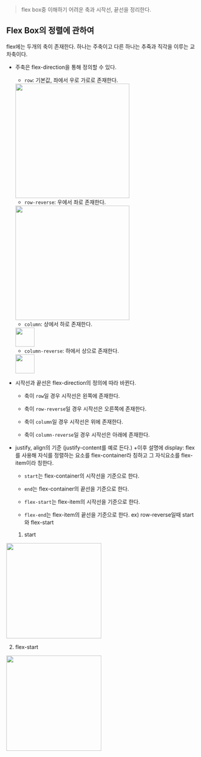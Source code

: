 > flex box중 이해하기 어려운 축과 시작선, 끝선을 정리한다.

## Flex Box의 정렬에 관하여
 flex에는 두개의 축이 존재한다. 하나는 주축이고 다른 하나는 추죽과 직각을 이루는 교차축이다.
 * 주축은 flex-direction을 통해 정의할 수 있다.
   
   * `row`: 기본값, 좌에서 우로 가로로 존재한다.
   <img src='https://velog.velcdn.com/images/cksgml1914/post/9b938926-71b4-41cb-9e0c-bc690fcc753a/image.jpeg' width=300 />

   * `row-reverse`: 우에서 좌로 존재한다.
   <img src='https://velog.velcdn.com/images/cksgml1914/post/e846d599-2733-414e-9fb6-b9d41c3d08fb/image.jpeg' width=300/>

   * `column`: 상에서 하로 존재한다.
   <img src='https://velog.velcdn.com/images/cksgml1914/post/efb1277e-7950-4e81-9b05-9555b3a6d1c5/image.jpeg' width=50/>

   * `column-reverse`: 하에서 상으로 존재한다.
   <img src='https://velog.velcdn.com/images/cksgml1914/post/bf8ff2f3-8385-4045-b815-42ac949cf263/image.jpeg' width=50/>

   
 * 시작선과 끝선은 flex-direction의 정의에 따라 바뀐다. 
   
   * 축이 `row`일 경우 시작선은 왼쪽에 존재한다.
   
   * 축이 `row-reverse`일 경우 시작선은 오른쪽에 존재한다.
   * 축이 `column`일 경우 시작선은 위에 존재한다.
   * 축이 `column-reverse`일 경우 시작선은 아래에 존재한다.
   
 * justify, align의 기준 (justify-content를 예로 든다.)
   +이후 설명에 display: flex를 사용해 자식를 정렬하는 요소를 flex-container라 칭하고 그 자식요소를 flex-item이라 칭한다. 
   * `start`는 flex-container의 시작선을 기준으로 한다.
   
   * `end`는 flex-container의 끝선을 기준으로 한다.
   * `flex-start`는 flex-item의 시작선을 기준으로 한다.
   * `flex-end`는 flex-item의 끝선을 기준으로 한다.
   ex) row-reverse일때 start와 flex-start
   1. start 
  <img src='https://velog.velcdn.com/images/cksgml1914/post/e176283e-49b6-4e5f-8aec-7fab315e4fb9/image.png' width=250/>

   2. flex-start
   <img src='https://velog.velcdn.com/images/cksgml1914/post/7e242a5c-003e-48bf-a0bd-e4197f877aaf/image.png' width=250/>

 